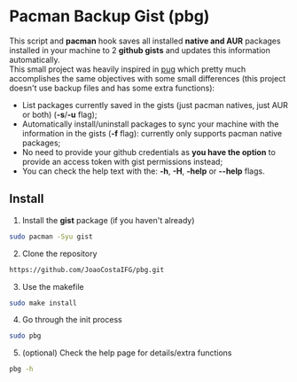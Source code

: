 # Pacman Backup Gist (pbg)

This script and **pacman** hook saves all installed **native and AUR** packages
installed in your machine to 2 **github gists** and updates this information
automatically.  
This small project was heavily inspired in [pug](https://github.com/Ventto/pug) which
pretty much accomplishes the same objectives with some small differences (this project
doesn't use backup files and has some extra functions):

- List packages currently saved in the gists (just pacman natives, just AUR or both)
  (**-s**/**-u** flag);
- Automatically install/uninstall packages to sync your machine with the information
  in the gists (**-f** flag): currently only supports pacman native packages;
- No need to provide your github credentials as **you have the option** to provide
  an access token with gist permissions instead;
- You can check the help text with the: **-h**, **-H**, **-help** or **--help** flags.

## Install

1. Install the **gist** package (if you haven't already)

```sh
sudo pacman -Syu gist
```

2. Clone the repository

```sh
https://github.com/JoaoCostaIFG/pbg.git
```

3. Use the makefile

```sh
sudo make install
```

4. Go through the init process

```sh
sudo pbg
```

5. (optional) Check the help page for details/extra functions

```sh
pbg -h
```
